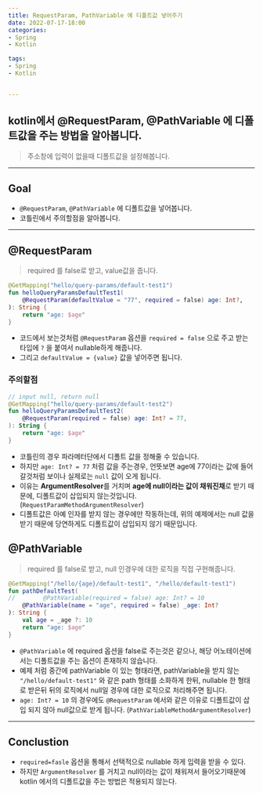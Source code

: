 ```yaml
---
title: RequestParam, PathVariable 에 디폴트값 넣어주기
date: 2022-07-17-18:00
categories:
- Spring
- Kotlin

tags:
- Spring
- Kotlin


---
```


## kotlin에서 @RequestParam, @PathVariable 에 디폴트값을 주는 방법을 알아봅니다.
> 주소창에 입력이 없을때 디폴트값을 설정해봅니다.

---

## Goal
- `@RequestParam`, `@PathVariable` 에 디폴트값을 넣어봅니다.
- 코틀린에서 주의할점을 알아봅니다.

---

## @RequestParam
> required 를 false로 받고, value값을 줍니다.

```kotlin
@GetMapping("hello/query-params/default-test1")
fun helloQueryParamsDefaultTest1(
    @RequestParam(defaultValue = "77", required = false) age: Int?,
): String {
    return "age: $age"
}
```

- 코드에서 보는것처럼 `@RequestParam` 옵션을 `required = false` 으로 주고 받는 타입에 `?` 을 붙여서 nullable하게 해줍니다.
- 그리고 `defaultValue = {value}` 값을 넣어주면 됩니다.

### 주의할점

```kotlin
// input null, return null
@GetMapping("hello/query-params/default-test2")
fun helloQueryParamsDefaultTest2(
    @RequestParam(required = false) age: Int? = 77,
): String {
    return "age: $age"
}
```

- 코틀린의 경우 파라메터단에서 디폴트 값을 정해줄 수 있습니다.
- 하지만 `age: Int? = 77` 처럼 값을 주는경우, 언뜻보면 age에 77이라는 값에 들어갈것처럼 보이나 실제로는 `null` 값이 오게 됩니다.
- 이유는 **ArgumentResolver**를 거치며 **age에 null이라는 값이 채워진채**로 받기 때문에, 디폴트값이 삽입되지 않는것입니다. (`RequestParamMethodArgumentResolver`)
- 디폴트값은 아예 인자를 받지 않는 경우에만 작동하는데, 위의 예제에서는 null 값을 받기 때문에 당연하게도 디폴트값이 삽입되지 않기 때문입니다.


## @PathVariable
> required 를 false로 받고, null 인경우에 대한 로직을 직접 구현해줍니다.

```kotlin
@GetMapping("/hello/{age}/default-test1", "/hello/default-test1")
fun pathDefaultTest(
//        @PathVariable(required = false) age: Int? = 10
    @PathVariable(name = "age", required = false) _age: Int?
): String {
    val age = _age ?: 10
    return "age: $age"
}
```
- `@PathVariable` 에 required 옵션을 false로 주는것은 같으나, 해당 어노테이션에서는 디폴트값을 주는 옵션이 존재하지 않습니다.
- 예제 처럼 중간에 pathVariable 이 있는 형태라면, pathVariable을 받지 않는 `"/hello/default-test1"` 와 같은 path 형태를 소화하게 한뒤, nullable 한 형태로 받은뒤 뒤의 로직에서 null일 경우에 대한 로직으로 처리해주면 됩니다.
- `age: Int? = 10` 의 경우에도 `@RequestParam` 에서와 같은 이유로 디폴트값이 삽입 되지 않아 null값으로 받게 됩니다. (`PathVariableMethodArgumentResolver`)


---

## Conclustion
- `required=fasle` 옵션을 통해서 선택적으로 nullable 하게 입력을 받을 수 있다.
- 하지만 `ArgumentResolver` 를 거치고 null이라는 값이 채워져서 들어오기때문에 kotlin 에서의 디폴트값을 주는 방법은 적용되지 않는다.